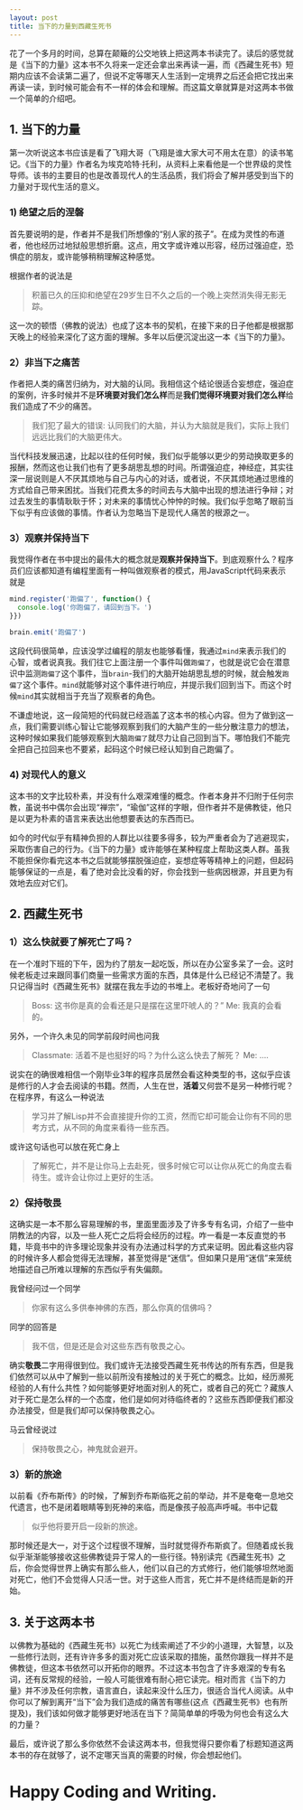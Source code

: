 ```yaml
---
layout: post
title: 当下的力量到西藏生死书
---
```

花了一个多月的时间，总算在颠簸的公交地铁上把这两本书读完了。读后的感觉就是《当下的力量》这本书不久将来一定还会拿出来再读一遍，而《西藏生死书》短期内应该不会读第二遍了，但说不定等哪天人生活到一定境界之后还会把它找出来再读一读，到时候可能会有不一样的体会和理解。而这篇文章就算是对这两本书做一个简单的介绍吧。

## 1. 当下的力量

第一次听说这本书应该是看了飞翔大哥（飞翔是谁大家大可不用太在意）的读书笔记。《当下的力量》作者名为埃克哈特·托利，从资料上来看他是一个世界级的灵性导师。该书的主要目的也是改善现代人的生活品质，我们将会了解并感受到当下的力量对于现代生活的意义。

### 1) 绝望之后的涅磐

首先要说明的是，作者并不是我们所想像的“别人家的孩子”。在成为灵性的布道者，他也经历过地狱般思想折磨。这点，用文字或许难以形容，经历过强迫症，恐惧症的朋友，或许能够稍稍理解这种感觉。

根据作者的说法是

> 积蓄已久的压抑和绝望在29岁生日不久之后的一个晚上突然消失得无影无踪。

这一次的顿悟（佛教的说法）也成了这本书的契机，在接下来的日子他都是根据那天晚上的经验来深化了这方面的理解。多年以后便沉淀出这一本《当下的力量》。

### 2）非当下之痛苦

作者把人类的痛苦归纳为，对大脑的认同。我相信这个结论很适合妄想症，强迫症的案例，许多时候并不是**环境要对我们怎么样**而是**我们觉得环境要对我们怎么样**给我们造成了不少的痛苦。

> 我们犯了最大的错误: 认同我们的大脑，并认为大脑就是我们，实际上我们远远比我们的大脑更伟大。

当代科技发展迅速，比起以往的任何时候，我们似乎能够以更少的劳动换取更多的报酬，然而这也让我们也有了更多胡思乱想的时间。所谓强迫症，神经症，其实往深一层说则是人不厌其烦地与自己与内心的对话，或者说，不厌其烦地通过思维的方式给自己带来困扰。当我们花费太多的时间去与大脑中出现的想法进行争辩；对过去发生的事情耿耿于怀；对未来的事情忧心忡忡的时候。我们似乎忽略了眼前当下似乎有应该做的事情。作者认为忽略当下是现代人痛苦的根源之一。

### 3）观察并保持当下

我觉得作者在书中提出的最伟大的概念就是**观察并保持当下**。到底观察什么？程序员们应该都知道有编程里面有一种叫做观察者的模式，用JavaScript代码来表示就是

``` js
mind.register('跑偏了', function() {
  console.log('你跑偏了，请回到当下。')
}})

brain.emit('跑偏了')
```

这段代码很简单，应该没学过编程的朋友也能够看懂，我通过`mind`来表示我们的心智，或者说真我。我们往它上面注册一个事件叫做`跑偏了`，也就是说它会在潜意识中监测`跑偏了`这个事件，当`brain`-我们的大脑开始胡思乱想的时候，就会触发`跑偏了`这个事件。`mind`就能够对这个事件进行响应，并提示我们回到当下。而这个时候`mind`其实就相当于充当了观察者的角色。

不谦虚地说，这一段简短的代码就已经涵盖了这本书的核心内容。但为了做到这一点，我们需要训练心智让它能够观察到我们的大脑产生的一些分散注意力的想法，这种时候如果我们能够观察到大脑`跑偏了`就尽力让自己回到当下。哪怕我们不能完全把自己拉回来也不要紧，起码这个时候已经认知到自己跑偏了。

### 4) 对现代人的意义

这本书的文字比较朴素，并没有什么艰深难懂的概念。作者本身并不归附于任何宗教，虽说书中偶尔会出现“禅宗”，“瑜伽”这样的字眼，但作者并不是佛教徒，他只是以更为朴素的语言来表达出他想要表达的东西而已。

如今的时代似乎有精神负担的人群比以往要多得多，较为严重者会为了逃避现实，采取伤害自己的行为。《当下的力量》或许能够在某种程度上帮助这类人群。虽我不能担保你看完这本书之后就能够摆脱强迫症，妄想症等等精神上的问题，但起码能够保证的一点是，看了绝对会比没看的好，你会找到一些病因根源，并且更为有效地去应对它们。


## 2. 西藏生死书

### 1）这么快就要了解死亡了吗？

在一个准时下班的下午，因为约了朋友一起吃饭，所以在办公室多呆了一会。这时候老板走过来跟同事们商量一些需求方面的东西，具体是什么已经记不清楚了。我只记得当时《西藏生死书》就摆在我左手边的书堆上。老板好奇地问了一句

> Boss: 这书你是真的会看还是只是摆在这里吓唬人的？”
> Me: 我真的会看的。

另外，一个许久未见的同学前段时间也问我

> Classmate: 活着不是也挺好的吗？为什么这么快去了解死？
> Me: ....

说实在的确很难相信一个刚毕业3年的程序员居然会看这种类型的书，这似乎应该是修行的人才会去阅读的书籍。然而，人生在世，**活着**又何尝不是另一种修行呢？在程序界，有这么一种说法

> 学习并了解Lisp并不会直接提升你的工资，然而它却可能会让你有不同的思考方式，从不同的角度来看待一些东西。

或许这句话也可以放在死亡身上

> 了解死亡，并不是让你马上去赴死，很多时候它可以让你从死亡的角度去看待生。或许会让你过上更好的生活。

### 2）保持敬畏

这确实是一本不那么容易理解的书，里面里面涉及了许多专有名词，介绍了一些中阴教法的内容，以及一些人死亡之后将会经历的过程。咋一看是一本反直觉的书籍，毕竟书中的许多理论现象并没有办法通过科学的方式来证明。因此看这些内容的时候许多人都会觉得无法理解，甚至觉得是“迷信”。但如果只是用“迷信”来笼统地描述自己所难以理解的东西似乎有失偏颇。

我曾经问过一个同学

> 你家有这么多供奉神佛的东西，那么你真的信佛吗？

同学的回答是

> 我不信，但是还是会对这些东西有敬畏之心。

确实**敬畏**二字用得很到位。我们或许无法接受西藏生死书传达的所有东西，但是我们依然可以从中了解到一些以前所没有接触过的关于死亡的概念。比如，经历濒死经验的人有什么共性？如何能够更好地面对别人的死亡，或者自己的死亡？藏族人对于死亡是怎么样的一个态度，他们是如何对待临终者的？这些东西即便我们都没办法接受，但是我们却可以保持敬畏之心。

马云曾经说过

> 保持敬畏之心，神鬼就会避开。

### 3）新的旅途

以前看《乔布斯传》的时候，了解到乔布斯临死之前的举动，并不是奄奄一息地交代遗言，也不是闭着眼睛等到死神的来临，而是像孩子般高声呼喊。书中记载

> 似乎他将要开启一段新的旅途。

那时候还是大一，对于这个过程很不理解，当时就觉得乔布斯疯了。但随着成长我似乎渐渐能够接收这些佛教徒异于常人的一些行径。特别读完《西藏生死书》之后，你会觉得世界上确实有那么些人，他们以自己的方式修行，他们能够坦然地面对死亡，他们不会觉得人只活一世。对于这些人而言，死亡并不是终结而是新的开始。

## 3. 关于这两本书

以佛教为基础的《西藏生死书》以死亡为线索阐述了不少的小道理，大智慧，以及一些修行法则，还有许许多多的面对死亡应该采取的措施，虽然你跟我一样并不是佛教徒，但这本书依然可以开拓你的眼界。不过这本书包含了许多艰深的专有名词，还有反常规的经验，一般人可能很难有耐心把它读完。相对而言《当下的力量》并不涉及任何宗教，语言直白，读起来没什么压力，很适合当代人阅读。从中你可以了解到离开“当下”会为我们造成的痛苦有哪些(这点《西藏生死书》也有所提及)，我们该如何做才能够更好地活在当下？简简单单的呼吸为何也会有这么大的力量？

最后，或许说了那么多你依然不会读这两本书，但我觉得只要你看了标题知道这两本书的存在就够了，说不定哪天当真的需要的时候，你会想起他们。

# Happy Coding and Writing.
